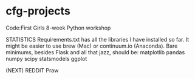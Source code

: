 # cfg-projects
Code:First Girls 8-week Python workshop

STATISTICS 
Requirements.txt has all the libraries I have installed so far. It might be easier to use brew (Mac) or continuum.io (Anaconda).
Bare minimums, besides Flask and all that jazz, should be:
matplotlib
pandas
numpy
scipy
statsmodels
ggplot

(NEXT)
REDDIT
Praw

